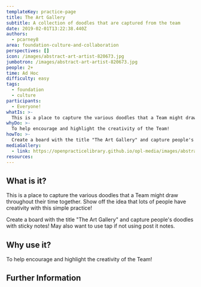 ```yaml
---
templateKey: practice-page
title: The Art Gallery
subtitle: A collection of doodles that are captured from the team
date: 2019-02-01T13:22:38.440Z
authors:
  - pcarney8
area: foundation-culture-and-collaboration
perspectives: []
icon: /images/abstract-art-artist-820673.jpg
jumbotron: /images/abstract-art-artist-820673.jpg
people: 2+
time: Ad Hoc
difficulty: easy
tags:
  - foundation
  - culture
participants:
  - Everyone!
whatIs: >-
  This is a place to capture the various doodles that a Team might draw throughout their time together. Show off the idea that lots of people have creativity with this simple practice!
whyDo: >-
  To help encourage and highlight the creativity of the Team!
howTo: >-
  Create a board with the title "The Art Gallery" and capture people's doodles with sticky notes! May also want to use tap if not using post it notes.
mediaGallery:
  - link: https://openpracticelibrary.github.io/opl-media/images/abstract-art-artist-820673.jpg
resources:
---
```

## What is it?

This is a place to capture the various doodles that a Team might draw throughout their time together. Show off the idea that lots of people have creativity with this simple practice!

Create a board with the title "The Art Gallery" and capture people's doodles with sticky notes! May also want to use tap if not using post it notes.

## Why use it?

To help encourage and highlight the creativity of the Team!

## Further Information
